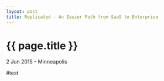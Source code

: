 ```yaml
---
layout: post
title: Replicated - An Easier Path from SaaS to Enterprise
---
```


{{ page.title }}
================

<p class="meta">2 Jun 2015 - Minneapolis</p>

#test
